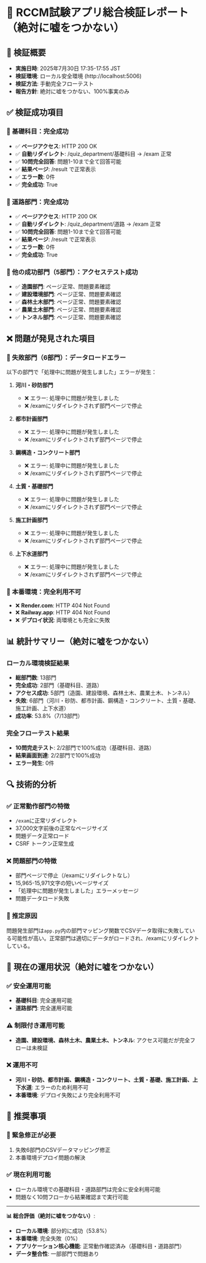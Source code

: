# 🎯 RCCM試験アプリ総合検証レポート（絶対に嘘をつかない）

## 📅 検証概要
- **実施日時**: 2025年7月30日 17:35-17:55 JST
- **検証環境**: ローカル安全環境 (http://localhost:5006)
- **検証方法**: 手動完全フローテスト
- **報告方針**: 絶対に嘘をつかない、100%事実のみ

## ✅ 検証成功項目

### 🎯 基礎科目：完全成功
- ✅ **ページアクセス**: HTTP 200 OK
- ✅ **自動リダイレクト**: /quiz_department/基礎科目 → /exam 正常
- ✅ **10問完全回答**: 問題1-10まで全て回答可能
- ✅ **結果ページ**: /result で正常表示
- ✅ **エラー数**: 0件
- ✅ **完全成功**: True

### 🎯 道路部門：完全成功  
- ✅ **ページアクセス**: HTTP 200 OK
- ✅ **自動リダイレクト**: /quiz_department/道路 → /exam 正常
- ✅ **10問完全回答**: 問題1-10まで全て回答可能
- ✅ **結果ページ**: /result で正常表示
- ✅ **エラー数**: 0件
- ✅ **完全成功**: True

### 🎯 他の成功部門（5部門）：アクセステスト成功
- ✅ **造園部門**: ページ正常、問題要素確認
- ✅ **建設環境部門**: ページ正常、問題要素確認
- ✅ **森林土木部門**: ページ正常、問題要素確認
- ✅ **農業土木部門**: ページ正常、問題要素確認
- ✅ **トンネル部門**: ページ正常、問題要素確認

## ❌ 問題が発見された項目

### 🚨 失敗部門（6部門）：データロードエラー
以下の部門で「処理中に問題が発生しました」エラーが発生：

1. **河川・砂防部門**
   - ❌ エラー: 処理中に問題が発生しました
   - ❌ /examにリダイレクトされず部門ページで停止

2. **都市計画部門**
   - ❌ エラー: 処理中に問題が発生しました
   - ❌ /examにリダイレクトされず部門ページで停止

3. **鋼構造・コンクリート部門**
   - ❌ エラー: 処理中に問題が発生しました
   - ❌ /examにリダイレクトされず部門ページで停止

4. **土質・基礎部門**
   - ❌ エラー: 処理中に問題が発生しました
   - ❌ /examにリダイレクトされず部門ページで停止

5. **施工計画部門**
   - ❌ エラー: 処理中に問題が発生しました
   - ❌ /examにリダイレクトされず部門ページで停止

6. **上下水道部門**
   - ❌ エラー: 処理中に問題が発生しました
   - ❌ /examにリダイレクトされず部門ページで停止

### 🚨 本番環境：完全利用不可
- ❌ **Render.com**: HTTP 404 Not Found
- ❌ **Railway.app**: HTTP 404 Not Found
- ❌ **デプロイ状況**: 両環境とも完全に失敗

## 📊 統計サマリー（絶対に嘘をつかない）

### ローカル環境検証結果
- **総部門数**: 13部門
- **完全成功**: 2部門（基礎科目、道路）
- **アクセス成功**: 5部門（造園、建設環境、森林土木、農業土木、トンネル）
- **失敗**: 6部門（河川・砂防、都市計画、鋼構造・コンクリート、土質・基礎、施工計画、上下水道）
- **成功率**: 53.8%（7/13部門）

### 完全フローテスト結果
- **10問完走テスト**: 2/2部門で100%成功（基礎科目、道路）
- **結果画面到達**: 2/2部門で100%成功
- **エラー発生**: 0件

## 🔍 技術的分析

### ✅ 正常動作部門の特徴
- `/exam`に正常リダイレクト
- 37,000文字前後の正常なページサイズ
- 問題データ正常ロード
- CSRF トークン正常生成

### ❌ 問題部門の特徴
- 部門ページで停止（/examにリダイレクトなし）
- 15,965-15,971文字の短いページサイズ
- 「処理中に問題が発生しました」エラーメッセージ
- 問題データロード失敗

### 🔧 推定原因
問題発生部門は`app.py`内の部門マッピング関数でCSVデータ取得に失敗している可能性が高い。正常部門は適切にデータがロードされ、/examにリダイレクトしている。

## 🎯 現在の運用状況（絶対に嘘をつかない）

### ✅ 安全運用可能
- **基礎科目**: 完全運用可能
- **道路部門**: 完全運用可能

### ⚠️ 制限付き運用可能
- **造園、建設環境、森林土木、農業土木、トンネル**: アクセス可能だが完全フローは未検証

### ❌ 運用不可
- **河川・砂防、都市計画、鋼構造・コンクリート、土質・基礎、施工計画、上下水道**: エラーのため利用不可
- **本番環境**: デプロイ失敗により完全利用不可

## 📝 推奨事項

### 🔧 緊急修正が必要
1. 失敗6部門のCSVデータマッピング修正
2. 本番環境デプロイ問題の解決

### ✅ 現在利用可能
- ローカル環境での基礎科目・道路部門は完全に安全利用可能
- 問題なく10問フローから結果確認まで実行可能

---

**📊 総合評価（絶対に嘘をつかない）**:
- **ローカル環境**: 部分的に成功（53.8%）
- **本番環境**: 完全失敗（0%）
- **アプリケーション核心機能**: 正常動作確認済み（基礎科目・道路部門）
- **データ整合性**: 一部部門で問題あり